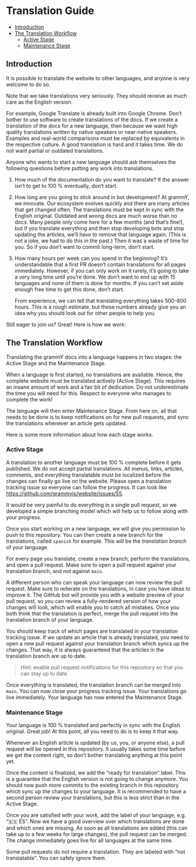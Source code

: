 # Translation Guide

- [Introduction](#introduction)
- [The Translation Workflow](#the-translation-workflow)
  - [Active Stage](#active-stage)
  - [Maintenance Stage](#maintenance-stage)

## Introduction

It is possible to translate the website to other languages, and anyone is very welcome to do so.

Note that we take translations very seriously.
They should receive as much care as the English version.

For example, Google Translate is already built into Google Chrome.
Don’t bother to use software to create translations of the docs.
If we create a translation of the docs for a new language, then because we want high quality translations written by native speakers or near-native speakers.
Examples and real-world comparisons must be replaced by equivalents in the respective culture.
A good translation is hard and it takes time.
We do not want partial or outdated translations.

Anyone who wants to start a new language should ask themselves the following questions before putting any work into translations.

1. How much of the documentation do you want to translate?
   If the answer isn’t to get to 100 % eventually, don’t start.
2. How long are you going to stick around in bot development?
   At grammY, we innovate.
   Our ecosystem evolves quickly and there are many articles that get changed often.
   The translations must be kept in sync with the English original.
   Outdated and wrong docs are much worse than no docs.
   Many people only come here for a few months (and that’s fine!), but if you translate everything and then stop developing bots and stop updating the articles, we’ll have to remove that language again.
   (This is not a joke, we had to do this in the past.)
   Then it was a waste of time for you.
   So if you don’t want to commit long-term, don’t start.
3. How many hours per week can you spend in the beginning?
   It’s understandable that a first PR doesn’t contain translations for all pages immediately.
   However, if you can only work on it rarely, it’s going to take a very long time until you’re done.
   We don’t want to end up with 15 languages and none of them is done for months.
   If you can’t set aside enough free time to get this done, don’t start.

   From experience, we can tell that translating everything takes 500-800 hours.
   This is a rough estimate, but these numbers already give you an idea why you should look out for other people to help you.

Still eager to join us?
Great!
Here is how we work:

## The Translation Workflow

Translating the grammY docs into a language happens in two stages: the Active Stage and the Maintenance Stage.

When a language is first started, no translations are available.
Hence, the complete website must be translated actively (Active Stage).
This requires an insane amount of work and a fair bit of dedication.
Do not underestimate the time you will need for this.
Respect to everyone who manages to complete the work!

The language will then enter Maintenance Stage.
From here on, all that needs to be done is to keep notifications on for new pull requests, and sync the translations whenever an article gets updated.

Here is some more information about how each stage works.

### Active Stage

A translation to another language must be 100 % complete before it gets published.
We do not accept partial translations.
All menus, links, articles, comments, and everything translatable must be localized before the changes can finally go live on the website.
Please open a translation tracking issue so everyone can follow the progress.
It can look like <https://github.com/grammyjs/website/issues/55>.

It would be very painful to do everything in a single pull request, so we developed a simple branching model which will help us to follow along with your progress.

Once you start working on a new language, we will give you permission to push to this repository.
You can then create a new branch for the translations, called `spanish` for example.
This will be the _translation branch_ of your language.

For every page you translate, create a new branch, perform the translations, and open a pull request.
Make sure to open a pull request against your translation branch, and not against `main`.

A different person who can speak your language can now review the pull request.
Make sure to reiterate on the translations, in case you have ideas to improve it.
The GitHub bot will provide you with a website preview of your pull request, so you can review a fully-rendered version of how your changes will look, which will enable you to catch all mistakes.
Once you both think that the translation is perfect, merge the pull request into the translation branch of your language.

You should keep track of which pages are translated in your translation tracking issue.
If we update an article that is already translated, you need to open a new pull request against your translation branch which syncs up the changes.
That way, it is always guaranteed that the articles in the translation branch are up to date.

> Hint: enable pull request notifications for this repository so that you can stay up to date.

Once everything is translated, the translation branch can be merged into `main`.
You can now close your progress tracking issue.
Your translations go live immediately.
Your language has now entered the Maintenance Stage.

### Maintenance Stage

Your language is 100 % translated and perfectly in sync with the English original.
Great job!
At this point, all you need to do is to keep it that way.

Whenever an English article is updated (by us, you, or anyone else), a pull request will be opened in this repository.
It usually takes some time before we get the content right, so don’t bother translating anything at this point yet.

Once the content is finalized, we add the “ready for translation” label.
This is a guarantee that the English version is not going to change anymore.
You should now push more commits to the existing branch in this repository which sync up the changes to your language.
It is recommended to have a second person review your translations, but this is less strict than in the Active Stage.

Once you are satisfied with your work, add the label of your language, e.g. “🇪🇸 ES”.
Now we have a good overview over which translations are done and which ones are missing.
As soon as all translations are added (this can take up to a few weeks for large changes), the pull request can be merged.
The change immediately goes live for all languages at the same time.

Some pull requests do not require a translation.
They are labeled with “not translatable”.
You can safely ignore them.
